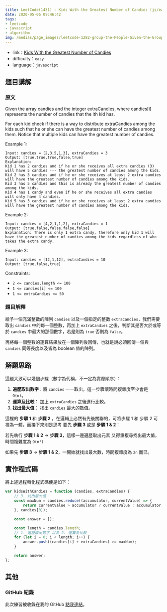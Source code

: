 ```yaml
---
title: LeetCode(1431) - Kids With the Greatest Number of Candies (js/easy)
date: 2020-05-06 09:46:42
tags: 
- leetcode
- javascript
- algorithm
img: /medias/page_images/leetcode-1282-group-the-People-Given-the-Group-Size-They-Belong-To.jpeg
---
```

* link：[Kids With the Greatest Number of Candies](https://leetcode.com/problems/kids-with-the-greatest-number-of-candies/)
* difficulty：`easy`
* language：`javascript`

## 題目講解

### 原文

Given the array candies and the integer extraCandies, where candies[i] represents the number of candies that the ith kid has.

For each kid check if there is a way to distribute extraCandies among the kids such that he or she can have the greatest number of candies among them. Notice that multiple kids can have the greatest number of candies.

Example 1:

```
Input: candies = [2,3,5,1,3], extraCandies = 3
Output: [true,true,true,false,true] 
Explanation: 
Kid 1 has 2 candies and if he or she receives all extra candies (3) will have 5 candies --- the greatest number of candies among the kids. 
Kid 2 has 3 candies and if he or she receives at least 2 extra candies will have the greatest number of candies among the kids. 
Kid 3 has 5 candies and this is already the greatest number of candies among the kids. 
Kid 4 has 1 candy and even if he or she receives all extra candies will only have 4 candies. 
Kid 5 has 3 candies and if he or she receives at least 2 extra candies will have the greatest number of candies among the kids. 
```

Example 2:

```
Input: candies = [4,2,1,1,2], extraCandies = 1
Output: [true,false,false,false,false] 
Explanation: There is only 1 extra candy, therefore only kid 1 will have the greatest number of candies among the kids regardless of who takes the extra candy.
```

Example 3:

```
Input: candies = [12,1,12], extraCandies = 10
Output: [true,false,true]
```

Constraints:

* `2 <= candies.length <= 100`
* `1 <= candies[i] <= 100`
* `1 <= extraCandies <= 50`

### 題目解釋

給予一個充滿整數的陣列 `candies` 以及一個指定的整數 `extraCandies`，我們需要取出 `candies` 中的每一個整數，再加上 `extraCandies` 之後，判斷其是否大於或等於  `candies` 中最大的那個數字，若是則為 `true` 否則為 `false`。

再將每一個整數的運算結果放在一個陣列後回傳，也就是說必須回傳一個與 `candies` 同等長度以及皆為 boolean 值的陣列。

## 解題思路

這題大致可以幾個步驟（數字為代稱，不一定為實際順序）：

1. **遍歷取出數字**：將 `candies` 一一取出。這一步驟讓時間複雜度至少會是 `O(n)`。
2. **運算及比較**： 加上 `extraCandies` 之後進行比較。
3. **找出最大值**： 找出 `candies` 最大的數值。

這裡的 **步驟 1** 和 **步驟 2** ，在邏輯上必然有先後關聯的，可將步驟 1 和 步驟 2 可視為一體，而接下來則是思考 要先 **步驟 3** 或是 **步驟 1 & 2**：

若先執行 **步驟 1 & 2** -> **步驟 3**，這樣一邊遍歷取出元素 又得重複尋找出最大值，時間複雜度為 `O(n²)`

如果先 **步驟 3** -> **步驟 1 & 2**，一開始就找出最大數，時間複雜度為 `2n` 而已。

## 實作程式碼

將上述過程轉化程式碼便是如下：

```javascript
var kidsWithCandies = function (candies, extraCandies) {
    // 3. 找出最大值
    const maxNum = candies.reduce((accumulator, currentValue) => {
        return currentValue > accumulator ? currentValue : accumulator;
    }, candies[0]);

    const answer = [];

    const length = candies.length;
    // 1. 遍歷取出數字 以及 2. 運算及比較
    for (let i = 0; i < length; i++) {
        answer.push((candies[i] + extraCandies) >= maxNum);
    }

    return answer;
};

```

## 其他

### GitHub 紀錄

此次練習被收錄在我的 GitHub [點我連結](https://github.com/mpp21x/algorithm-exercise/tree/master/1431.Kids_With_the_Greatest_Number_of_Candies)。 
